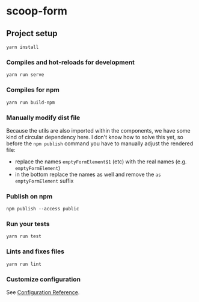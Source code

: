# scoop-form

## Project setup
```
yarn install
```

### Compiles and hot-reloads for development
```
yarn run serve
```

### Compiles for npm
```
yarn run build-npm
```

### Manually modify dist file
Because the utils are also imported within the components, we have some kind of circular dependency here.
I don't know how to solve this yet, so before the `npm publish` command you have to manually adjust the rendered file:
- replace the names `emptyFormElement$1` (etc) with the real names (e.g. `emptyFormElement`)
- in the bottom replace the names as well and remove the `as emptyFormElement` suffix

### Publish on npm
```
npm publish --access public
```

### Run your tests
```
yarn run test
```

### Lints and fixes files
```
yarn run lint
```

### Customize configuration
See [Configuration Reference](https://cli.vuejs.org/config/).
